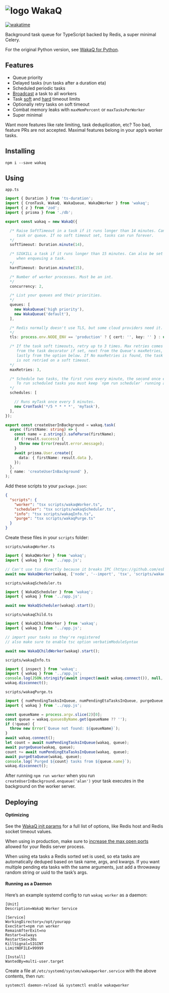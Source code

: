 # ![logo](https://raw.githubusercontent.com/wakatime/wakaq-ts/main/wakatime-logo.png 'WakaQ') WakaQ

[![wakatime](https://wakatime.com/badge/github/wakatime/wakaq-ts.svg)](https://wakatime.com/badge/github/wakatime/wakaq-ts)

Background task queue for TypeScript backed by Redis, a super minimal Celery.

For the original Python version, see [WakaQ for Python][wakaq python].

## Features

- Queue priority
- Delayed tasks (run tasks after a duration eta)
- Scheduled periodic tasks
- [Broadcast][broadcast] a task to all workers
- Task [soft][soft timeout] and [hard][hard timeout] timeout limits
- Optionally retry tasks on soft timeout
- Combat memory leaks with `maxMemPercent` or `maxTasksPerWorker`
- Super minimal

Want more features like rate limiting, task deduplication, etc? Too bad, feature PRs are not accepted. Maximal features belong in your app’s worker tasks.

## Installing

    npm i --save wakaq

## Using

`app.ts`

```TypeScript
import { Duration } from 'ts-duration';
import { CronTask, WakaQ, WakaQueue, WakaQWorker } from 'wakaq';
import { z } from 'zod';
import { prisma } from './db';

export const wakaq = new WakaQ({

  /* Raise SoftTimeout in a task if it runs longer than 14 minutes. Can also be set per
     task or queue. If no soft timeout set, tasks can run forever.
  */
  softTimeout: Duration.minute(14),

  /* SIGKILL a task if it runs longer than 15 minutes. Can also be set per queue or
     when enqueuing a task.
  */
  hardTimeout: Duration.minute(15),

  /* Number of worker processes. Must be an int.
  */
  concurrency: 2,

  /* List your queues and their priorities.
  */
  queues: [
    new WakaQueue('high priority'),
    new WakaQueue('default'),
  ],

  /* Redis normally doesn't use TLS, but some cloud providers need it.
  */
  tls: process.env.NODE_ENV == 'production' ? { cert: '', key: '' } : undefined,

  /* If the task soft timeouts, retry up to 3 times. Max retries comes first
     from the task decorator if set, next from the Queue's maxRetries,
     lastly from the option below. If No maxRetries is found, the task
     is not retried on a soft timeout.
  */
  maxRetries: 3,

  /* Schedule two tasks, the first runs every minute, the second once every ten minutes.
     To run scheduled tasks you must keep `npm run scheduler` running as a daemon.
  */
  schedules: [

    // Runs myTask once every 5 minutes.
    new CronTask('*/5 * * * *', 'myTask'),
  ],
});

export const createUserInBackground = wakaq.task(
  async (firstName: string) => {
    const name = z.string().safeParse(firstName);
    if (!result.success) {
      throw new Error(result.error.message);
    }
    await prisma.User.create({
      data: { firstName: result.data },
    });
  },
  { name: 'createUserInBackground' },
);

```

Add these scripts to your `package.json`:

```JSON
{
  "scripts": {
    "worker": "tsx scripts/wakaqWorker.ts",
    "scheduler": "tsx scripts/wakaqScheduler.ts",
    "info": "tsx scripts/wakaqInfo.ts",
    "purge": "tsx scripts/wakaqPurge.ts"
  }
}
```

Create these files in your `scripts` folder:

`scripts/wakaqWorker.ts`

```TypeScript
import { WakaQWorker } from 'wakaq';
import { wakaq } from '../app.js';

// Can't use tsx directly because it breaks IPC (https://github.com/esbuild-kit/tsx/issues/201)
await new WakaQWorker(wakaq, ['node', '--import', 'tsx', 'scripts/wakaqChild.ts']).start();
```

`scripts/wakaqScheduler.ts`

```TypeScript
import { WakaQScheduler } from 'wakaq';
import { wakaq } from '../app.js';

await new WakaQScheduler(wakaq).start();
```

`scripts/wakaqChild.ts`

```TypeScript
import { WakaQChildWorker } from 'wakaq';
import { wakaq } from '../app.js';

// import your tasks so they're registered
// also make sure to enable tsc option verbatimModuleSyntax

await new WakaQChildWorker(wakaq).start();
```

`scripts/wakaqInfo.ts`

```TypeScript
import { inspect } from 'wakaq';
import { wakaq } from '../app.js';
console.log(JSON.stringify(await inspect(await wakaq.connect()), null, 2));
wakaq.disconnect();
```

`scripts/wakaqPurge.ts`

```TypeScript
import { numPendingTasksInQueue, numPendingEtaTasksInQueue, purgeQueue, purgeEtaQueue } from 'wakaq';
import { wakaq } from '../app.js';

const queueName = process.argv.slice(2)[0];
const queue = wakaq.queuesByName.get(queueName ?? '');
if (!queue) {
  throw new Error(`Queue not found: ${queueName}`);
}
await wakaq.connect();
let count = await numPendingTasksInQueue(wakaq, queue);
await purgeQueue(wakaq, queue);
count += await numPendingEtaTasksInQueue(wakaq, queue);
await purgeEtaQueue(wakaq, queue);
console.log(`Purged ${count} tasks from ${queue.name}`);
wakaq.disconnect();
```

After running `npm run worker` when you run `createUserInBackground.enqueue('alan')` your task executes in the background on the worker server.

## Deploying

#### Optimizing

See the [WakaQ init params][wakaq init] for a full list of options, like Redis host and Redis socket timeout values.

When using in production, make sure to [increase the max open ports][max open ports] allowed for your Redis server process.

When using eta tasks a Redis sorted set is used, so eta tasks are automatically deduped based on task name, args, and kwargs.
If you want multiple pending eta tasks with the same arguments, just add a throwaway random string or uuid to the task’s args.

#### Running as a Daemon

Here’s an example systemd config to run `wakaq worker` as a daemon:

```systemd
[Unit]
Description=WakaQ Worker Service

[Service]
WorkingDirectory=/opt/yourapp
ExecStart=npm run worker
RemainAfterExit=no
Restart=always
RestartSec=30s
KillSignal=SIGINT
LimitNOFILE=99999

[Install]
WantedBy=multi-user.target
```

Create a file at `/etc/systemd/system/wakaqworker.service` with the above contents, then run:

    systemctl daemon-reload && systemctl enable wakaqworker

[wakaq python]: https://github.com/wakatime/wakaq
[broadcast]: https://github.com/wakatime/wakaq-ts/blob/v1.0.0/src/task.ts#L61
[soft timeout]: https://github.com/wakatime/wakaq-ts/blob/v1.0.0/src/childWorker.ts#L98
[hard timeout]: https://github.com/wakatime/wakaq-ts/blob/v1.0.0/src/worker.ts#L194
[wakaq init]: https://github.com/wakatime/wakaq-ts/blob/v1.0.0/src/wakaq.ts#L27
[max open ports]: https://wakatime.com/blog/47-maximize-your-concurrent-web-server-connections
